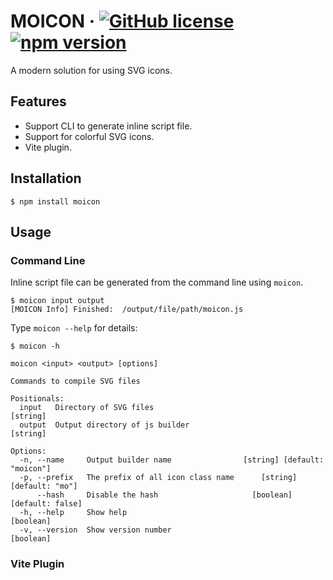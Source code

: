 # MOICON &middot; [![GitHub license](https://img.shields.io/badge/license-MIT-blue.svg)](https://github.com/dumplings/moicon/blob/main/LICENSE) [![npm version](https://img.shields.io/npm/v/moicon.svg?style=flat)](https://www.npmjs.com/package/moicon)

A modern solution for using SVG icons.

## Features

* Support CLI to generate inline script file.
* Support for colorful SVG icons.
* Vite plugin.

## Installation

```shell
$ npm install moicon
```

## Usage

### Command Line

Inline script file can be generated from the command line using `moicon`.

```shell
$ moicon input output
[MOICON Info] Finished:  /output/file/path/moicon.js
```

Type `moicon --help` for details:

```shell
$ moicon -h

moicon <input> <output> [options]

Commands to compile SVG files

Positionals:
  input   Directory of SVG files                                        [string]
  output  Output directory of js builder                                [string]

Options:
  -n, --name     Output builder name                [string] [default: "moicon"]
  -p, --prefix   The prefix of all icon class name      [string] [default: "mo"]
      --hash     Disable the hash                     [boolean] [default: false]
  -h, --help     Show help                                             [boolean]
  -v, --version  Show version number                                   [boolean]
```

### Vite Plugin
